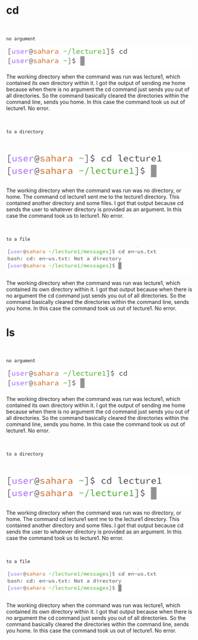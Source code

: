 # **cd**
<br>

`no argument`

![Image](https://github.com/riasinghania/cse15l-lab-reports/blob/main/Screen%20Shot%202024-01-10%20at%203.33.31%20PM.png?raw=true)

The working directory when the command was run was lecture1, which contained its own directory within it. 
I got the output of sending me home because when there is no argument the cd command just sends you out of all directories. So the command basically cleared the directories within the command line, sends you home. In this case the command took us out of lecture1. 
No error. 

<br>

`to a directory`

<br>

![Image](https://github.com/riasinghania/cse15l-lab-reports/blob/main/Screen%20Shot%202024-01-10%20at%203.27.07%20PM.png?raw=true)

The working directory when the command was run was no directory, or home. The command cd lecture1 sent me to the lecture1 directory. This contained another directory and some files. I got that output because cd sends the user to whatever directory is provided as an argument. In this case the command took us to lecture1. No error.

<br>

`to a file`

![Image](https://github.com/riasinghania/cse15l-lab-reports/blob/main/Screen%20Shot%202024-01-10%20at%203.39.44%20PM.png?raw=true)

The working directory when the command was run was lecture1, which contained its own directory within it. I got that output because when there is no argument the cd command just sends you out of all directories. So the command basically cleared the directories within the command line, sends you home. In this case the command took us out of lecture1. No error.

# **ls**
<br>

`no argument`

![Image](https://github.com/riasinghania/cse15l-lab-reports/blob/main/Screen%20Shot%202024-01-10%20at%203.33.31%20PM.png?raw=true)

The working directory when the command was run was lecture1, which contained its own directory within it. 
I got the output of sending me home because when there is no argument the cd command just sends you out of all directories. So the command basically cleared the directories within the command line, sends you home. In this case the command took us out of lecture1. 
No error. 

<br>

`to a directory`

<br>

![Image](https://github.com/riasinghania/cse15l-lab-reports/blob/main/Screen%20Shot%202024-01-10%20at%203.27.07%20PM.png?raw=true)

The working directory when the command was run was no directory, or home. The command cd lecture1 sent me to the lecture1 directory. This contained another directory and some files. I got that output because cd sends the user to whatever directory is provided as an argument. In this case the command took us to lecture1. No error.

<br>

`to a file`

![Image](https://github.com/riasinghania/cse15l-lab-reports/blob/main/Screen%20Shot%202024-01-10%20at%203.39.44%20PM.png?raw=true)

The working directory when the command was run was lecture1, which contained its own directory within it. I got that output because when there is no argument the cd command just sends you out of all directories. So the command basically cleared the directories within the command line, sends you home. In this case the command took us out of lecture1. No error.
